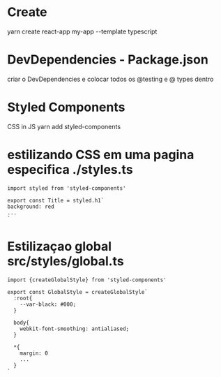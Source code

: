 # Create
  yarn create react-app my-app --template typescript

# DevDependencies - Package.json
  criar o DevDependencies e colocar todos os @testing e @ types dentro

# Styled Components
  CSS in JS 
  yarn add styled-components

  # estilizando CSS em uma pagina especifica ./styles.ts
    import styled from 'styled-components'

    export const Title = styled.h1`
    background: red 
    ...
    `

  # Estilizaçao global src/styles/global.ts
    

    import {createGlobalStyle} from 'styled-components'

    export const GlobalStyle = createGlobalStyle`
      :root{
        --var-black: #000;
      }

      body{
        webkit-font-smoothing: antialiased;
      }

      *{
        margin: 0
        ...
      }
    `